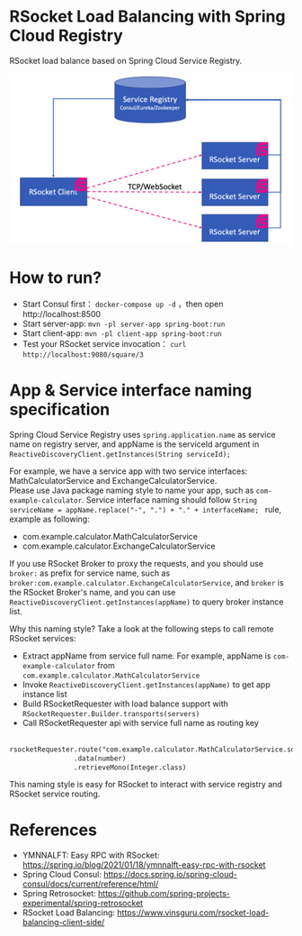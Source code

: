 RSocket Load Balancing with Spring Cloud Registry
=================================================

RSocket load balance based on Spring Cloud Service Registry.

![LoadBalance Structure](./loadbalance-structure.png)

# How to run?

* Start Consul first： `docker-compose up -d` ，then open http://localhost:8500
* Start server-app: `mvn -pl server-app spring-boot:run`
* Start client-app: `mvn -pl client-app spring-boot:run`
* Test your RSocket service invocation： `curl http://localhost:9080/square/3`

# App & Service interface naming specification
Spring Cloud Service Registry uses `spring.application.name` as service name on registry server, and appName is the serviceId argument in `ReactiveDiscoveryClient.getInstances(String serviceId);`

For example, we have a service app with two service interfaces: MathCalculatorService and ExchangeCalculatorService.  
Please use Java package naming style to name your app, such as `com-example-calculator`.
Service interface naming should follow `String serviceName = appName.replace("-", ".") + "." + interfaceName; ` rule, example as following:

* com.example.calculator.MathCalculatorService
* com.example.calculator.ExchangeCalculatorService

If you use RSocket Broker to proxy the requests, and you should use `broker:` as prefix for service name, such as `broker:com.example.calculator.ExchangeCalculatorService`,
and `broker` is the RSocket Broker's name, and you can use `ReactiveDiscoveryClient.getInstances(appName)` to query broker instance list.

Why this naming style?  Take a look at the following steps to call remote RSocket services:

* Extract appName from service full name. For example, appName is `com-example-calculator`  from `com.example.calculator.MathCalculatorService`
* Invoke `ReactiveDiscoveryClient.getInstances(appName)` to get app instance list
* Build RSocketRequester with load balance support with `RSocketRequester.Builder.transports(servers)`
* Call RSocketRequester api with service full name as routing key

```
 rsocketRequester.route("com.example.calculator.MathCalculatorService.square")
                .data(number)
                .retrieveMono(Integer.class)
```

This naming style is easy for RSocket to interact with service registry and RSocket service routing.

# References

* YMNNALFT: Easy RPC with RSocket: https://spring.io/blog/2021/01/18/ymnnalft-easy-rpc-with-rsocket
* Spring Cloud Consul: https://docs.spring.io/spring-cloud-consul/docs/current/reference/html/
* Spring Retrosocket: https://github.com/spring-projects-experimental/spring-retrosocket
* RSocket Load Balancing: https://www.vinsguru.com/rsocket-load-balancing-client-side/
